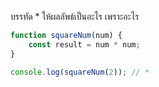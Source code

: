 บรรทัด \* ให้ผลลัพธ์เป็นอะไร เพราะอะไร

```js
function squareNum(num) {
	const result = num * num;
}

console.log(squareNum(2)); // *
```

